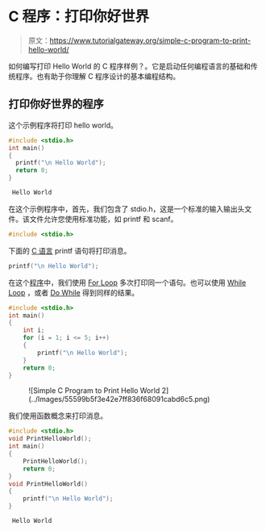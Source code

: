 # C 程序：打印你好世界

> 原文：<https://www.tutorialgateway.org/simple-c-program-to-print-hello-world/>

如何编写打印 Hello World 的 C 程序样例？。它是启动任何编程语言的基础和传统程序。也有助于你理解 C 程序设计的基本编程结构。

## 打印你好世界的程序

这个示例程序将打印 hello world。

```c
#include <stdio.h>
int main()
{
  printf("\n Hello World");
  return 0;
}
```

```c
 Hello World
```

在这个示例程序中，首先，我们包含了 stdio.h，这是一个标准的输入输出头文件。该文件允许您使用标准功能，如 printf 和 scanf。

```c
#include <stdio.h>
```

下面的 [C 语言](https://www.tutorialgateway.org/c-programming/) printf 语句将打印消息。

```c
printf("\n Hello World");
```

在这个[程序](https://www.tutorialgateway.org/c-programming-examples/)中，我们使用 [For Loop](https://www.tutorialgateway.org/for-loop-in-c-programming/) 多次打印同一个语句。也可以使用 [While Loop](https://www.tutorialgateway.org/while-loop-in-c/) ，或者 [Do While](https://www.tutorialgateway.org/do-while-loop-in-c/) 得到同样的结果。

```c
#include <stdio.h>
int main()
{
	int i;
	for (i = 1; i <= 5; i++)
	{
		printf("\n Hello World");
	}
	return 0;
}
```

<figure class="wp-block-image">![Simple C Program to Print Hello World 2](../Images/55599b5f3e42e7ff836f68091cabd6c5.png)</figure>

我们使用函数概念来打印消息。

```c
#include <stdio.h>
void PrintHelloWorld();
int main()
{
	PrintHelloWorld();
	return 0;
}
void PrintHelloWorld()
{
	printf("\n Hello World");
}
```

```c
 Hello World
```